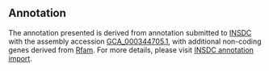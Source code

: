 

Annotation
----------

The annotation presented is derived from annotation submitted to
[INSDC](http://www.insdc.org) with the assembly accession
[GCA\_000344705.1](http://www.ebi.ac.uk/ena/data/view/GCA_000344705.1),
with additional non-coding genes derived from
[Rfam](http://rfam.xfam.org/). For more details, please visit [INSDC
annotation
import](http://ensemblgenomes.org/info/data/insdc_annotation).

